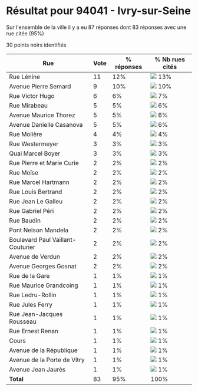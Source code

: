 # Résultat pour 94041 - Ivry-sur-Seine

Sur l'ensemble de la ville il y a eu 87 réponses dont 83 réponses avec une rue citée (95%)

30 points noirs identifiés

| Rue | Vote | % réponses | % Nb rues cités|
|-----|------|------------|----------------|
| Rue Lénine | 11 | 12% | <img src="../../img/bar_13.gif" />&nbsp;13%|
| Avenue Pierre Semard | 9 | 10% | <img src="../../img/bar_10.gif" />&nbsp;10%|
| Rue Victor Hugo | 6 | 6% | <img src="../../img/bar_7.gif" />&nbsp;7%|
| Rue Mirabeau | 5 | 5% | <img src="../../img/bar_6.gif" />&nbsp;6%|
| Avenue Maurice Thorez | 5 | 5% | <img src="../../img/bar_6.gif" />&nbsp;6%|
| Avenue Danielle Casanova | 5 | 5% | <img src="../../img/bar_6.gif" />&nbsp;6%|
| Rue Molière | 4 | 4% | <img src="../../img/bar_4.gif" />&nbsp;4%|
| Rue Westermeyer | 3 | 3% | <img src="../../img/bar_3.gif" />&nbsp;3%|
| Quai Marcel Boyer | 3 | 3% | <img src="../../img/bar_3.gif" />&nbsp;3%|
| Rue Pierre et Marie Curie | 2 | 2% | <img src="../../img/bar_2.gif" />&nbsp;2%|
| Rue Moïse | 2 | 2% | <img src="../../img/bar_2.gif" />&nbsp;2%|
| Rue Marcel Hartmann | 2 | 2% | <img src="../../img/bar_2.gif" />&nbsp;2%|
| Rue Louis Bertrand | 2 | 2% | <img src="../../img/bar_2.gif" />&nbsp;2%|
| Rue Jean Le Galleu | 2 | 2% | <img src="../../img/bar_2.gif" />&nbsp;2%|
| Rue Gabriel Péri | 2 | 2% | <img src="../../img/bar_2.gif" />&nbsp;2%|
| Rue Baudin | 2 | 2% | <img src="../../img/bar_2.gif" />&nbsp;2%|
| Pont Nelson Mandela | 2 | 2% | <img src="../../img/bar_2.gif" />&nbsp;2%|
| Boulevard Paul Vaillant-Couturier | 2 | 2% | <img src="../../img/bar_2.gif" />&nbsp;2%|
| Avenue de Verdun | 2 | 2% | <img src="../../img/bar_2.gif" />&nbsp;2%|
| Avenue Georges Gosnat | 2 | 2% | <img src="../../img/bar_2.gif" />&nbsp;2%|
| Rue de la Gare | 1 | 1% | <img src="../../img/bar_1.gif" />&nbsp;1%|
| Rue Maurice Grandcoing | 1 | 1% | <img src="../../img/bar_1.gif" />&nbsp;1%|
| Rue Ledru-Rollin | 1 | 1% | <img src="../../img/bar_1.gif" />&nbsp;1%|
| Rue Jules Ferry | 1 | 1% | <img src="../../img/bar_1.gif" />&nbsp;1%|
| Rue Jean-Jacques Rousseau | 1 | 1% | <img src="../../img/bar_1.gif" />&nbsp;1%|
| Rue Ernest Renan | 1 | 1% | <img src="../../img/bar_1.gif" />&nbsp;1%|
| Cours | 1 | 1% | <img src="../../img/bar_1.gif" />&nbsp;1%|
| Avenue de la République | 1 | 1% | <img src="../../img/bar_1.gif" />&nbsp;1%|
| Avenue de la Porte de Vitry | 1 | 1% | <img src="../../img/bar_1.gif" />&nbsp;1%|
| Avenue Jean Jaurès | 1 | 1% | <img src="../../img/bar_1.gif" />&nbsp;1%|
| **Total** | 83 | 95% | 100%|
